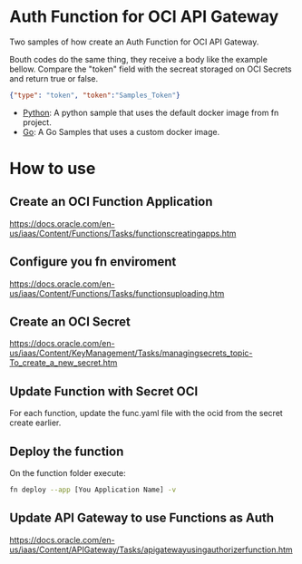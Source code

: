 # Auth Function for OCI API Gateway

Two samples of how create an Auth Function for OCI API Gateway.

Bouth codes do the same thing, they receive a body like the example bellow. Compare the "token" field with the secreat storaged on OCI Secrets and return true or false.

```json
{"type": "token", "token":"Samples_Token"}
```

- [Python](/authpy/): A python sample that uses the default docker image from fn project.
- [Go](/authfn/): A Go Samples that uses a custom docker image.

# How to use

## Create an OCI Function Application

https://docs.oracle.com/en-us/iaas/Content/Functions/Tasks/functionscreatingapps.htm

## Configure you fn enviroment

https://docs.oracle.com/en-us/iaas/Content/Functions/Tasks/functionsuploading.htm

## Create an OCI Secret

https://docs.oracle.com/en-us/iaas/Content/KeyManagement/Tasks/managingsecrets_topic-To_create_a_new_secret.htm

## Update Function with Secret OCI

For each function, update the func.yaml file with the ocid from the secret create earlier.

## Deploy the function

On the function folder execute:

```bash
fn deploy --app [You Application Name] -v
```

## Update API Gateway to use Functions as Auth

https://docs.oracle.com/en-us/iaas/Content/APIGateway/Tasks/apigatewayusingauthorizerfunction.htm